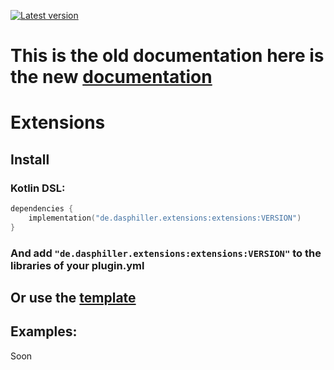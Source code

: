 [ ![Latest version](https://img.shields.io/maven-central/v/de.dasphiller.extensions/extensions?color=yellow&label=latest%20version&style=for-the-badge) ](https://repo1.maven.org/maven2/de/dasphiller/extensions/extensions/)
# This is the old documentation here is the new [documentation](https://pcreatekt.github.io/Extensions/)
# Extensions
## Install
### Kotlin DSL:
```kt
dependencies {
    implementation("de.dasphiller.extensions:extensions:VERSION")
}
```
### And add ```"de.dasphiller.extensions:extensions:VERSION"``` to the libraries of your plugin.yml
## Or use the [template](https://github.com/DasPhiller/plugin-template)

## Examples:
Soon
